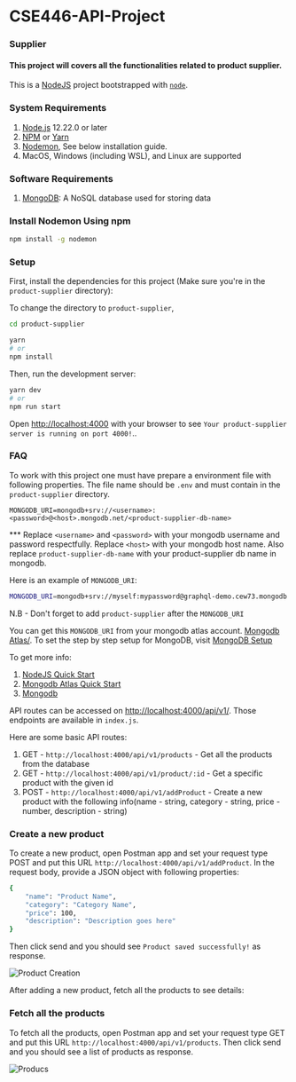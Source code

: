 # CSE446-API-Project

### Supplier

#### This project will covers all the functionalities related to product supplier.

This is a [NodeJS](https://nodejs.org/en) project bootstrapped with [`node`](https://nodejs.org/en/docs/guides/getting-started-guide).

### System Requirements

1. [Node.js](https://nodejs.org/en/) 12.22.0 or later
2. [NPM](https://www.npmjs.com/) or [Yarn](https://yarnpkg.com/)
3. [Nodemon](https://www.npmjs.com/package/nodemon), See below installation guide.
4. MacOS, Windows (including WSL), and Linux are supported

### Software Requirements

1. [MongoDB](https://www.mongodb.com/): A NoSQL database used for storing data

### Install Nodemon Using npm

```bash
npm install -g nodemon
```

### Setup

First, install the dependencies for this project (Make sure you're in the `product-supplier` directory):

To change the directory to `product-supplier`,

```bash
cd product-supplier
```

```bash
yarn
# or
npm install
```

Then, run the development server:

```bash
yarn dev
# or
npm run start
```

Open [http://localhost:4000](http://localhost:4000) with your browser to see `Your product-supplier server is running on port 4000!`..

### FAQ

To work with this project one must have prepare a environment file with following properties.
The file name should be `.env` and must contain in the `product-supplier` directory.

```
MONGODB_URI=mongodb+srv://<username>:<password>@<host>.mongodb.net/<product-supplier-db-name>
```

\*\*\* Replace `<username>` and `<password>` with your mongodb username and password respectfully. Replace `<host>` with your mongodb host name. Also replace `product-supplier-db-name` with your product-supplier db name in mongodb.

Here is an example of `MONGODB_URI`:

```bash
MONGODB_URI=mongodb+srv://myself:mypassword@graphql-demo.cew73.mongodb.net/product-supplier

```

N.B - Don't forget to add `product-supplier` after the `MONGODB_URI`

You can get this `MONGODB_URI` from your mongodb atlas account. [Mongodb Atlas/](https://cloud.mongodb.com/).
To set the step by step setup for MongoDB, visit [MongoDB Setup](https://github.com/sadekujjaman/CSE446-API-Project/tree/develop/product-supplier/mongodb-setup)

To get more info:

1. [NodeJS Quick Start](https://nodejs.dev/en/learn/)
2. [Mongodb Atlas Quick Start](https://www.mongodb.com/docs/atlas/getting-started/)
3. [Mongodb](https://www.mongodb.com/docs/drivers/node/current/)

API routes can be accessed on [http://localhost:4000/api/v1/](http://localhost:4000/api/v1/). Those endpoints are available in `index.js`.

Here are some basic API routes:

1. GET - `http://localhost:4000/api/v1/products` - Get all the products from the database
2. GET - `http://localhost:4000/api/v1/product/:id` - Get a specific product with the given id
3. POST - `http://localhost:4000/api/v1/addProduct` - Create a new product with the following info(name - string, category - string, price - number, description - string)

### Create a new product

To create a new product, open Postman app and set your request type POST and put this URL `http://localhost:4000/api/v1/addProduct`. In the request body, provide a JSON object with following properties:

```bash
{
    "name": "Product Name",
    "category": "Category Name",
    "price": 100,
    "description": "Description goes here"
}
```

Then click send and you should see `Product saved successfully!` as response.

![Product Creation](https://github.com/sadekujjaman/CSE446-API-Project/blob/develop/product-supplier/images/add-product.png)

After adding a new product, fetch all the products to see details:

### Fetch all the products

To fetch all the products, open Postman app and set your request type GET and put this URL `http://localhost:4000/api/v1/products`. Then click send and you should see a list of products as response.

![Producs](https://github.com/sadekujjaman/CSE446-API-Project/blob/develop/product-supplier/images/fetch-products.png)
